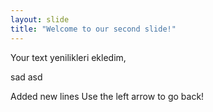 ```yaml
---
layout: slide
title: "Welcome to our second slide!"
---
```

Your text
yenilikleri ekledim, 


sad 
asd


Added new lines 
Use the left arrow to go back!
